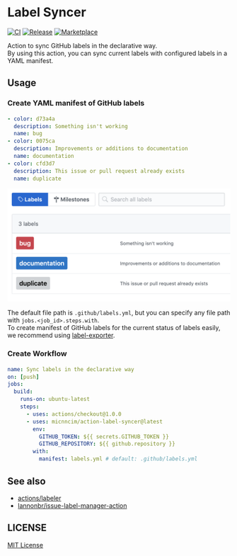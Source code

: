 # Label Syncer

[![CI](https://github.com/micnncim/action-label-syncer/workflows/CI/badge.svg)](https://github.com/micnncim/action-label-syncer/actions)
[![Release](https://img.shields.io/github/v/release/micnncim/action-label-syncer.svg?logo=github)](https://github.com/micnncim/action-label-syncer/releases)
[![Marketplace](https://img.shields.io/badge/marketplace-label--syner-blue?logo=github)](https://github.com/marketplace/actions/label-syncer)

Action to sync GitHub labels in the declarative way.  
By using this action, you can sync current labels with configured labels in a YAML manifest.

## Usage

### Create YAML manifest of GitHub labels

```yaml
- color: d73a4a
  description: Something isn't working
  name: bug
- color: 0075ca
  description: Improvements or additions to documentation
  name: documentation
- color: cfd3d7
  description: This issue or pull request already exists
  name: duplicate
```

![](./docs/assets/screenshot.png)

The default file path is `.github/labels.yml`, but you can specify any file path with `jobs.<job_id>.steps.with`.  
To create manifest of GitHub labels for the current status of labels easily, we recommend using [label-exporter](https://github.com/micnncim/label-exporter).

### Create Workflow

```yaml
name: Sync labels in the declarative way
on: [push]
jobs:
  build:
    runs-on: ubuntu-latest
    steps:
      - uses: actions/checkout@1.0.0
      - uses: micnncim/action-label-syncer@latest
        env:
          GITHUB_TOKEN: ${{ secrets.GITHUB_TOKEN }}
          GITHUB_REPOSITORY: ${{ github.repository }}
        with:
          manifest: labels.yml # default: .github/labels.yml
```

## See also

- [actions/labeler](https://github.com/actions/labeler)
- [lannonbr/issue-label-manager-action](https://github.com/lannonbr/issue-label-manager-action)

## LICENSE

[MIT License](./LICENSE)
